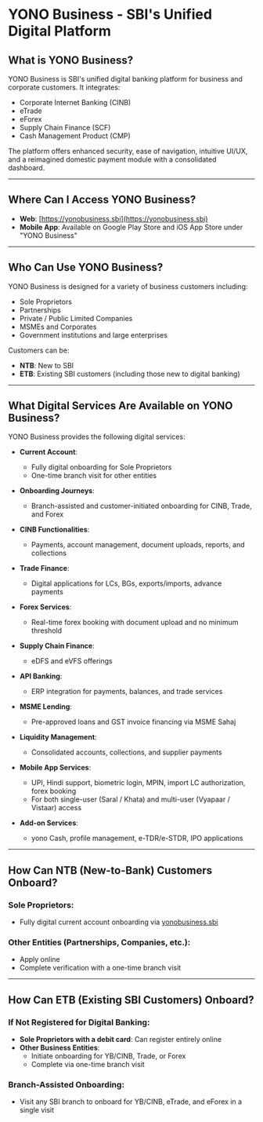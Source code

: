 # YONO Business - SBI's Unified Digital Platform

## What is YONO Business?

YONO Business is SBI's unified digital banking platform for business and corporate customers. It integrates:

- Corporate Internet Banking (CINB)
- eTrade
- eForex
- Supply Chain Finance (SCF)
- Cash Management Product (CMP)

The platform offers enhanced security, ease of navigation, intuitive UI/UX, and a reimagined domestic payment module with a consolidated dashboard.

---

## Where Can I Access YONO Business?

- **Web**: [https://yonobusiness.sbi](https://yonobusiness.sbi)  
- **Mobile App**: Available on Google Play Store and iOS App Store under "YONO Business"

---

## Who Can Use YONO Business?

YONO Business is designed for a variety of business customers including:

- Sole Proprietors  
- Partnerships  
- Private / Public Limited Companies  
- MSMEs and Corporates  
- Government institutions and large enterprises  

Customers can be:

- **NTB**: New to SBI  
- **ETB**: Existing SBI customers (including those new to digital banking)

---

## What Digital Services Are Available on YONO Business?

YONO Business provides the following digital services:

- **Current Account**:  
  - Fully digital onboarding for Sole Proprietors  
  - One-time branch visit for other entities

- **Onboarding Journeys**:  
  - Branch-assisted and customer-initiated onboarding for CINB, Trade, and Forex

- **CINB Functionalities**:  
  - Payments, account management, document uploads, reports, and collections

- **Trade Finance**:  
  - Digital applications for LCs, BGs, exports/imports, advance payments

- **Forex Services**:  
  - Real-time forex booking with document upload and no minimum threshold

- **Supply Chain Finance**:  
  - eDFS and eVFS offerings

- **API Banking**:  
  - ERP integration for payments, balances, and trade services

- **MSME Lending**:  
  - Pre-approved loans and GST invoice financing via MSME Sahaj

- **Liquidity Management**:  
  - Consolidated accounts, collections, and supplier payments

- **Mobile App Services**:  
  - UPI, Hindi support, biometric login, MPIN, import LC authorization, forex booking  
  - For both single-user (Saral / Khata) and multi-user (Vyapaar / Vistaar) access

- **Add-on Services**:  
  - yono Cash, profile management, e-TDR/e-STDR, IPO applications

---

## How Can NTB (New-to-Bank) Customers Onboard?

### Sole Proprietors:
- Fully digital current account onboarding via [yonobusiness.sbi](https://yonobusiness.sbi)

### Other Entities (Partnerships, Companies, etc.):
- Apply online
- Complete verification with a one-time branch visit

---

## How Can ETB (Existing SBI Customers) Onboard?

### If Not Registered for Digital Banking:
- **Sole Proprietors with a debit card**: Can register entirely online
- **Other Business Entities**:  
  - Initiate onboarding for YB/CINB, Trade, or Forex  
  - Complete via one-time branch visit

### Branch-Assisted Onboarding:
- Visit any SBI branch to onboard for YB/CINB, eTrade, and eForex in a single visit
